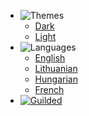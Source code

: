- ![Themes](https://docs.reguilded.dev/docs/files/NavbarSVGs/Brightness.svg)
  - <a href="#" data-link-title="Dark">Dark</a>
  - <a href="#" data-link-title="Light">Light</a>
- ![Languages](https://docs.reguilded.dev/docs/files/NavbarSVGs/Translate.svg)
  - [English](/)
  - [Lithuanian](/lt_LT/)
  - [Hungarian](/hu_HU/)
  - [French](/fr_FR/)
- [![Guilded](https://docs.reguilded.dev/docs/files/NavbarSVGs/Guilded.svg)](https://guilded.gg/ReGuilded)